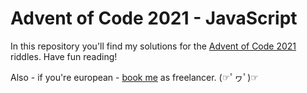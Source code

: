 # Advent of Code 2021 - JavaScript
In this repository you'll find my solutions for the [Advent of Code 2021](https://adventofcode.com/2021) riddles.
Have fun reading!

Also - if you're european - [book me](https://webfussel.de) as freelancer. (☞ﾟヮﾟ)☞